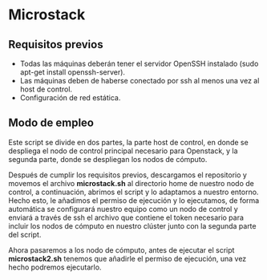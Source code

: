# Microstack

## Requisitos previos

- Todas las máquinas deberán tener el servidor OpenSSH instalado (sudo apt-get install openssh-server).
- Las máquinas deben de haberse conectado por ssh al menos una vez al host de control.
- Configuración de red estática.

## Modo de empleo

Este script se divide en dos partes, la parte host de control, en donde se despliega el nodo de control principal necesario para Openstack, y la segunda parte, donde se despliegan los nodos de cómputo.

Después de cumplir los requisitos previos, descargamos el repositorio y movemos el archivo **microstack.sh** al directorio home de nuestro nodo de control, a continuación, abrimos el script y lo adaptamos a nuestro entorno. Hecho esto, le añadimos el permiso de ejecución y lo ejecutamos, de forma automática se configurará nuestro equipo como un nodo de control y enviará a través de ssh el archivo que contiene el token necesario para incluir los nodos de cómputo en nuestro clúster junto con la segunda parte del script.

Ahora pasaremos a los nodo de cómputo, antes de ejecutar el script **microstack2.sh** tenemos que añadirle el permiso de ejecución, una vez hecho podremos ejecutarlo.
